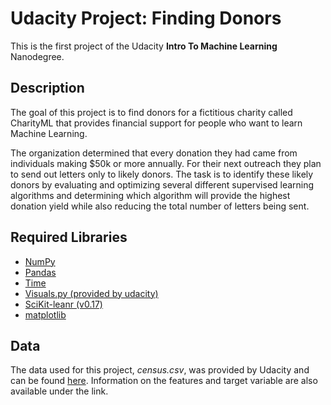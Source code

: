 # Udacity Project: Finding Donors

This is the first project of the Udacity **Intro To Machine Learning** Nanodegree. 

## Description

The goal of this project is to find donors for a fictitious charity called CharityML that provides financial support for people who want to learn Machine Learning. 


The organization determined that every donation they had came from individuals making $50k or more annually. For their next outreach they plan to send out letters only to likely donors.
The task is to identify these likely donors by evaluating and optimizing several different supervised learning algorithms and determining which algorithm will provide the highest donation yield while also reducing the total number of letters being sent.

## Required Libraries

- [NumPy](https://docs.scipy.org/doc/numpy/user/index.html)
- [Pandas](https://pandas.pydata.org/pandas-docs/stable/)
- [Time](https://docs.python.org/3/library/time.html)
- [Visuals.py (provided by udacity)](https://github.com/udacity/DSND_Term1/tree/master/projects/p1_charityml)
- [SciKit-leanr (v0.17)](https://scikit-learn.org/stable/)
- [matplotlib](https://matplotlib.org/)

## Data

The data used for this project, _census.csv_, was provided by Udacity and can be found [here](https://github.com/udacity/DSND_Term1/tree/master/projects/p1_charityml). Information on the features and target variable are also available 
under the link.


